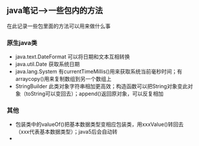 ## java笔记-->一些包内的方法

在此记录一些包里面的方法可以用来做什么事

### 原生java类

- java.text.DateFormat	可以将日期和文本互相转换
- java.util.Date  获取系统日期
- java.lang.System   有currentTimeMillis()用来获取系统当前毫秒时间；有arraycopy()用来复制数组到另一个数组上
- StringBuilder   此类对象字符串相加更高效；构造函数可以把String对象变此对象（toString可以变回去）；append()返回原对象，可以反复相加

### 其他

- 包装类中的valueOf()把基本数据类型变相应包装类，用xxxValue()转回去（xxx代表基本数据类型）；java5后会自动转
- 